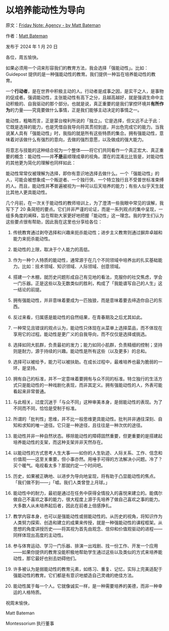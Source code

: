 # 以培养能动性为导向

原文：[Friday Note: Agency - by Matt Bateman](https://higherground.substack.com/p/friday-note-orienting-towards-agency)

作者：[Matt Bateman](https://substack.com/@mbateman2)

发布于 2024 年 1 月 20 日

各位，周五愉快。

如果必须用一个词来形容我们的教育方法，我会选择「强能动性」。比如：Guidepost 提供的是一种强能动性的教育。我们提供一种旨在培养能动性的教育。

一个**行动者**，是在世界中积极主动的人。行动者是成事之因，是实干之人，是事物的促成者。强调能动性，主张能动性有高下之分，且越高越好，就是强调生命中主动积极的、自我驱动的那个部分。也就是说，真正重要的是我们掌控环境并**有所作为**的力量——究竟要做什么事情，正是我们能够主动决定的事情之一。

能动性，粗略而言，正是蒙台梭利所说的「独立」。它是选择，但又远不止于此：它既是选择的能力，也是凭借自我导向将其贯彻到底，并出色完成它的能力。当我说某人具有「强能动性」时，我指的就是所有这些特质的集合。拥有强能动性，意味着对该做什么有强烈的意向，去做的强烈意愿，以及做成的强大能力。

将意志与技能的这种结合视为一个整体——将它们共同看作一个真正宏大、真正重要的概念：能动性——并**不是**最顺理成章的视角。潜在的混淆比比皆是，对能动性的其他更为简化的理解也同样如此：

能动性常常仅被理解为选择，即你有意识地选择去做什么。一个「强能动性」的人，可能会被想象成一个叛逆者、一个独行侠、一个特立独行且不受普世标准束缚的人。而且，能动性并**不**普遍被视为一种可以后天培养的能力；有些人似乎天生就比其他人更具能动性。

几个月前，在一次关于能动性的教师培训上，为了澄清一些我眼中常见的误解，我写下了 20 条简短的要点。它们并非严谨的论证，而是一系列观点的集中呈现，一组多角度的阐释，旨在帮助大家更好地把握「能动性」这一理念。我的学生们认为这些要点很有帮助，因此我在这里也分享给各位：

1.  传统教育通过剥夺选择和兴趣来扼杀能动性；进步主义教育则通过摒弃卓越和能力来扼杀能动性。

2.  能动性的上限，取决于个人能力的高低。

3.  作为一种个人特质的能动性，通常源于在几个不同领域中培养出的扎实基础能力。比如：技术领域、知识领域、人际领域、创意领域。

4.  搭建一个木棚，就历史问题形成自己有见地的看法，克服你的社交焦虑，学会一门乐器。正是这些以及无数类似的胜利，构成了「我能谱写自己的人生」这一结论的前提。

5.  拥有强能动性，并非意味着要成为一匹独狼，而是意味着要去缔造你自己的东西。

6.  反过来看，归属感是能动性的自然结果，在青春期及之后尤其如此。

7.  一种常见且错误的观点认为，能动性只体现在从菜单上选择菜品，而不体现在享用它的过程。能动性是更广义的自我导向，而不仅仅是选择或挑选。

8.  选择如同大肌群，负责最初的发力；能力如同小肌群，负责精细的控制；坚持则是耐力，源于持续的兴趣。能动性是所有这些（以及更多）的总和。

9.  选择可以被给予，能力可以被扶助。在成长过程中，最难培养也最为脆弱的一环，是坚持。

10. 拥有自己的标准，并不一定意味着要拥有与众不同的标准。特立独行的生活方式只是能动性的一种戏剧化表现，而非其定义。拥有强能动性的人，外表可能看起来非常普通。

11. 与此相关，过度沉迷于「与众不同」这种审美本身，是弱能动性的表现。为了不同而不同，恰恰是受制于标准。

12. 所谓的「批判性」思维，并不比一般思维更具能动性。批判并非通往深刻、自知和求知的唯一途径。它只是一种途径，且往往是一种次优的途径。

13. 能动性并非一种自然状态。移除能动性的障碍固然重要，但更重要的是搭建起培养能动性的支架，而这种支架并非天然存在。

14. 以能动性的方式思考人生大事——如你的人生轨迹、人际关系、工作、信念和价值观——这至关重要，但小事亦然。用唾手可得的方法解决小问题。冷了？买个暖气。电视看太多？那就约定一个时间吧。

15. 历史，如果被正确地、以进步为导向地呈现，将有助于凸显能动性的焦点。「我们做不到——」「嘘。我们人类曾登上月球。」

16. 能动性中的耐力，最初是通过在任务中获得全情投入的喜悦来建立的。能偶尔做自己不喜欢之事的能力，很大程度上源于先培养了做自己喜欢之事的能力。大多数人从未培养起后者，因此在前者上倍感挣扎。

17. 教学内容本身，也可以是强能动性或弱能动性的。从历史的视角，将知识作为人类努力探索、创造和建立的成果来传授，就是一种强能动性的课程框架。从思想的角度讲授历史——将其视为首先由观念、信仰和价值观驱动的进程——同样体现出高度的主动性。

18. 参与体育运动、学习一门乐器、排演一出戏剧、找一份工作、开发一个应用——如果你提供的教育没能积极地帮助学生通过这些以及类似的方式来培养能动性，那它最好也别去妨碍他们。

19. 许多被认为是弱能动性的教育元素，如练习、重复、记忆，实际上完美适配于强能动性的教育。它们都是有意识地塑造自己灵魂的绝佳方法。

20. 能动性属于每一个人。它就像诚实一样，是一种需要培养的美德，而非一种幸运的人格特质。

祝周末愉快，

Matt Bateman

Montessorium 执行董事